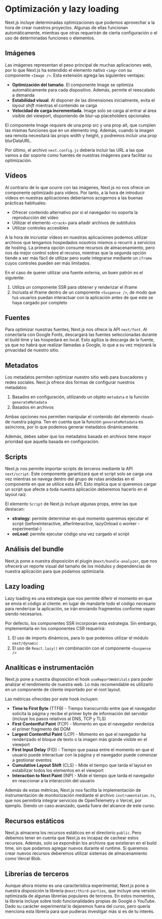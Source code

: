# Optimización y lazy loading

Next.js incluye determinadas optimizaciones que podemos aprovechar a la hora de crear nuestros proyectos. Algunas de ellas funcionan automáticamente, mientras que otras requerirán de cierta configuración o el uso de determinadas funciones o elementos.

## Imágenes

Las imágenes representan el peso principal de muchas aplicaciones web, por lo que Next.js ha extendido el elemento nativo `<img>` con su componente `<Image />`. Esta extensión agrega las siguientes ventajas:

- **Optimización del tamaño**. El componente Image se optimiza automáticamente para cada dispositivo. Además, permite el reescalado a demanda
- **Estabilidad visual**. Al disponer de las dimensiones inicialmente, evita el _layout shift_ mientras el contenido se carga
- **Velocidad de carga incrementada**. Image solo se carga al entrar al área visible del viewport, disponiendo de blur-up placeholders opcionales

El componente Image requiere de una prop src y una prop alt, que cumplen las mismas funciones que en un elemento img. Además, cuando la imagen sea remota necesitará las props width y height, y podremos incluir una prop blurDataURL.

Por último, el archivo `next.config.js` debería incluir las URL a las que vamos a dar soporte como fuentes de nuestras imágenes para facilitar su optimización.

## Vídeos

Al contrario de lo que ocurre con las imágenes, Next.js no nos ofrece un componente optimizado para vídeos. Por tanto, a la hora de introducir vídeos en nuestras aplicaciones deberíamos acogernos a las buenas prácticas habituales:

- Ofrecer contenido alternativo por si el navegador no soporta la reproducción del vídeo
- Utilizar el elemento `<track>` para añadir archivos de subtítulos
- Utilizar controles accesibles

A la hora de incrustar vídeos en nuestras aplicaciones podemos utilizar archivos que tengamos hospedados nosotros mismos o recurrir a servicios de hosting. La primera opción consume recursos de almacenamiento, pero nos da mejor control sobre el recurso, mientras que la segunda opción tiende a ser más fácil de utilizar pero suele integrarse mediante un `iframe` cuyos controles pueden ser más limitados.

En el caso de querer utilizar una fuente externa, un buen patrón es el siguiente:

1. Utiliza un componente SSR para obtener y renderizar el iframe
1. Incrusta el iframe dentro de un componente `<Suspense />`, de modo que tus usuarios puedan interactuar con la aplicación antes de que este se haya cargado por completo

## Fuentes

Para optimizar nuestras fuentes, Next.js nos ofrece la API `next/font`. Al conectarla con Google Fonts, descargará las fuentes seleccionadas durante el build time y las hospedará en local. Esto agiliza la descarga de la fuente, ya que no habrá que realizar llamadas a Google, lo que a su vez mejorará la privacidad de nuestro sitio.

## Metadatos

Los metadatos permiten optimizar nuestro sitio web para buscadores y redes sociales. Next.js ofrece dos formas de configurar nuestros metadatos:

1. Basados en configuración, utilizando un objeto `metadata` o la función `generateMetadata`
1. Basados en archivos

Ambas opciones nos permiten manipular el contenido del elemento `<head>` de nuestra página. Ten en cuenta que la función `generateMetadata` es asíncrona, por lo que podemos generar metadatos dinámicamente.

Además, debes saber que los metadatos basada en archivos tiene mayor prioridad que aquella basada en configuración.

## Scripts

Next.js nos permite importar scripts de terceros mediante la API `next/script`. Este componente garantizará que el script solo se carga una vez mientras se navega dentro del grupo de rutas anidadas en el componente en que se utilice esta API. Esto implica que si queremos cargar un script que afecte a toda nuestra aplicación deberemos hacerlo en el layout raíz.

El elemento `Script` de Next.js incluye algunas props, entre las que destacan:

- **strategy**: permite determinar en qué momento queremos ejecutar el script (beforeInteractive, afterInteractive, lazyOnload o worker -experimental-)
- **onLoad**: permite ejecutar código una vez cargado el script

## Análisis del bundle

Next.js pone a nuestra disposición el plugin `@next/bundle-analyzer`, que nos ofrecerá un reporte visual del tamaño de los módulos y dependencias de nuestra aplicación para que podamos optimizarla.

## Lazy loading

Lazy loading es una estrategia que nos permite diferir el momento en que se envía el código al cliente: en lugar de mandarle todo el código necesario para renderizar la aplicación, se irán enviando fragmentos conforme vayan siendo necesarios.

Por defecto, los componentes SSR incorporan esta estrategia. Sin embargo, implementarla en los componentes CSR requerirá:

1. El uso de imports dinámicos, para lo que podemos utilizar el módulo `next/dynamic`
1. El uso de `React.lazy()` en combinación con el componente `<Suspense />`

## Analíticas e instrumentación

Next.js pone a nuestra disposición el hook `useReportWebVitals` para poder analizar el rendimiento de nuestra web. Lo más recomendable es utilizarlo en un componente de cliente importado por el root layout.

Las métricas ofrecidas por este hook incluyen:

- **Time to First Byte** (TTFB) - Tiempo transcurrido entre que el navegador solicita la página y recibe el primer byte de información del servidor (incluye los pasos relativos al DNS, TCP y TLS)
- **First Contentful Paint** (FCP) - Momento en que el navegador renderiza el primer fragmento del DOM
- **Largest Contentful Paint** (LCP) - Momento en que el navegador ha renderizado el bloque de texto o la imagen más grande visible en el viewport
- **First Input Delay** (FID) - Tiempo que paasa entre el momento en que el usuario puede interactuar con la página y el navegador puede comenzar a gestionar eventos
- **Cumulative Layout Shift** (CLS) - Mide el tiempo que tarda el layout en estabilizar todos los elementos en el viewport
- **Interaction to Next Paint** (INP) - Mide el tiempo que tarda el navegador en reaccionar a la interacción del usuario

Además de estas métricas, Next.js nos facilita la implementación de instrumentación de monitorización mediante el archivo `instrumentation.ts`, que nos permitiría integrar servicios de OpenTelemetry o Vercel, por ejemplo. Siendo un caso avanzado, queda fuera del alcance de este curso.

## Recursos estáticos

Next.js almacena los recursos estáticos en el directorio `public`. Pero debemos tener en cuenta que Next.js es incapaz de cachear estos recursos. Además, solo se expondrán los archivos que existieran en el build time, sin que podamos agregar nuevos durante el runtime. Si queremos crear nuevos recursos deberemos utilizar sistemas de almacenamiento como Vercel Blob.

## Librerías de terceros

Aunque ahora mismo es una característica experimental, Next.js pone a nuestra disposición la librería `@next/third-parties`, que incluye una versión optimizada de algunas librerías populares de terceros. En estos momentos, la librería incluye sobre todo funcionalidades propias de Google o YouTube. Dado su carácter experimental lo dejaremos fuera del curso, pero quería menciona esta librería para que pudieras investigar más si es de tu interés.
